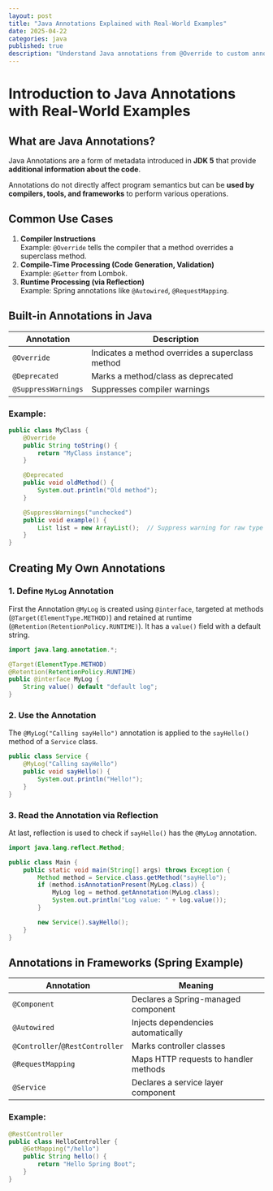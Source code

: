 ```yaml
---
layout: post
title: "Java Annotations Explained with Real-World Examples"
date: 2025-04-22
categories: java
published: true
description: "Understand Java annotations from @Override to custom annotations. Includes examples with reflection, Lombok, and Spring Framework annotations."
---
```


# Introduction to Java Annotations with Real-World Examples

## What are Java Annotations?
Java Annotations are a form of metadata introduced in **JDK 5** that provide **additional information about the code**. 

Annotations do not directly affect program semantics but can be **used by compilers, tools, and frameworks** to perform various operations.

## Common Use Cases
1. **Compiler Instructions**  
Example: `@Override` tells the compiler that a method overrides a superclass method.
2. **Compile-Time Processing (Code Generation, Validation)**  
Example: `@Getter` from Lombok.
3. **Runtime Processing (via Reflection)**  
Example: Spring annotations like `@Autowired`, `@RequestMapping`.

## Built-in Annotations in Java
| Annotation           | Description                                 |
|----------------------|---------------------------------------------|
| `@Override`          | Indicates a method overrides a superclass method |
| `@Deprecated`        | Marks a method/class as deprecated          |
| `@SuppressWarnings`  | Suppresses compiler warnings                |

### Example:

```java
public class MyClass {
    @Override
    public String toString() {
        return "MyClass instance";
    }

    @Deprecated
    public void oldMethod() {
        System.out.println("Old method");
    }

    @SuppressWarnings("unchecked")
    public void example() {
        List list = new ArrayList();  // Suppress warning for raw type
    }
}
```

## Creating My Own Annotations

### 1. Define `MyLog` Annotation
First the Annotation `@MyLog` is created using `@interface`, targeted at methods (`@Target(ElementType.METHOD)`) and retained at runtime (`@Retention(RetentionPolicy.RUNTIME)`). It has a `value()` field with a default string.
```java
import java.lang.annotation.*;

@Target(ElementType.METHOD)
@Retention(RetentionPolicy.RUNTIME)
public @interface MyLog {
    String value() default "default log";
}
```

### 2. Use the Annotation
The `@MyLog("Calling sayHello")` annotation is applied to the `sayHello()` method of a `Service` class.
```java
public class Service {
    @MyLog("Calling sayHello")
    public void sayHello() {
        System.out.println("Hello!");
    }
}
```

### 3. Read the Annotation via Reflection
At last, reflection is used to check if `sayHello()` has the `@MyLog` annotation.
```java
import java.lang.reflect.Method;

public class Main {
    public static void main(String[] args) throws Exception {
        Method method = Service.class.getMethod("sayHello");
        if (method.isAnnotationPresent(MyLog.class)) {
            MyLog log = method.getAnnotation(MyLog.class);
            System.out.println("Log value: " + log.value());
        }

        new Service().sayHello();
    }
}
```

## Annotations in Frameworks (Spring Example)

| Annotation            | Meaning                                    |
|-----------------------|--------------------------------------------|
| `@Component`          | Declares a Spring-managed component        |
| `@Autowired`          | Injects dependencies automatically         |
| `@Controller`/`@RestController` | Marks controller classes         |
| `@RequestMapping`     | Maps HTTP requests to handler methods      |
| `@Service`            | Declares a service layer component         |

### Example:

```java
@RestController
public class HelloController {
    @GetMapping("/hello")
    public String hello() {
        return "Hello Spring Boot";
    }
}
```
